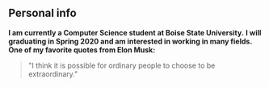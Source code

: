 ## Personal info
**I am currently a Computer Science student at Boise State University.**
**I will graduating in Spring 2020 and am interested in working in many fields.**
**One of my favorite quotes from Elon Musk:**
> "I think it is possible for ordinary people 
> to choose to be extraordinary."

